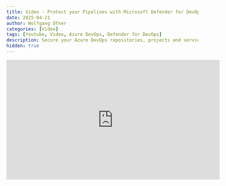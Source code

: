 ```yaml
---
title: Video - Protect your Pipelines with Microsoft Defender for DevOps
date: 2025-04-21
author: Wolfgang Ofner
categories: [Video]
tags: [Youtube, Video, Azure DevOps, Defender for DevOps]
description: Secure your Azure DevOps repositories, projects and service connections with the Microsoft Defender for DevOps.
hidden: true
---
```


<iframe width="560" height="315" src="https://www.youtube.com/embed/SD01dp4AKmg" title="YouTube video player" frameborder="0" allow="accelerometer; autoplay; clipboard-write; encrypted-media; gyroscope; picture-in-picture; web-share" referrerpolicy="strict-origin-when-cross-origin" allowfullscreen></iframe>